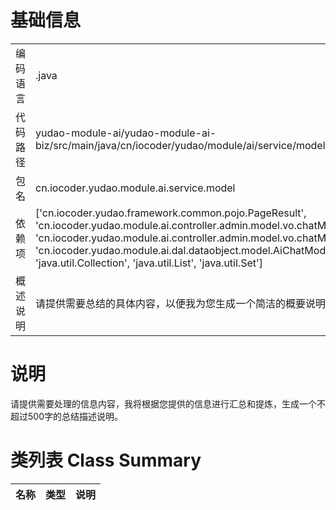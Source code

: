 # 基础信息

|      |      |
|------|------|
| 编码语言 | .java |
| 代码路径 | yudao-module-ai/yudao-module-ai-biz/src/main/java/cn/iocoder/yudao/module/ai/service/model/AiChatModelService.java |
| 包名 | cn.iocoder.yudao.module.ai.service.model |
| 依赖项 | ['cn.iocoder.yudao.framework.common.pojo.PageResult', 'cn.iocoder.yudao.module.ai.controller.admin.model.vo.chatModel.AiChatModelPageReqVO', 'cn.iocoder.yudao.module.ai.controller.admin.model.vo.chatModel.AiChatModelSaveReqVO', 'cn.iocoder.yudao.module.ai.dal.dataobject.model.AiChatModelDO', 'jakarta.validation.Valid', 'java.util.Collection', 'java.util.List', 'java.util.Set'] |
| 概述说明 | 请提供需要总结的具体内容，以便我为您生成一个简洁的概要说明。 |

# 说明

请提供需要处理的信息内容，我将根据您提供的信息进行汇总和提炼，生成一个不超过500字的总结描述说明。

# 类列表 Class Summary

| 名称   | 类型  | 说明 |
|-------|------|-------------|




